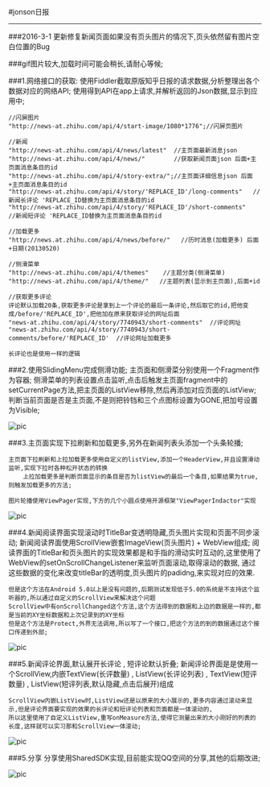 #jonson日报

---


###2016-3-1 更新修复新闻页面如果没有页头图片的情况下,页头依然留有图片空白位置的Bug

###gif图片较大,加载时间可能会稍长,请耐心等候;

###1.网络接口的获取:
	使用Fiddler截取原版知乎日报的请求数据,分析整理出各个数据对应的网络API;
  	使用得到API在app上请求,并解析返回的Json数据,显示到应用中;

	//闪屏图片
    "http://news-at.zhihu.com/api/4/start-image/1080*1776";//闪屏页图片

    //新闻
    "http://news-at.zhihu.com/api/4/news/latest"  //主页面最新消息json
    "http://news-at.zhihu.com/api/4/news/"        //获取新闻页面json 后面+主页面消息条目的id
    "http://news-at.zhihu.com/api/4/story-extra/";//主页面详细信息json 后面+主页面消息条目的id
    "http://news-at.zhihu.com/api/4/story/'REPLACE_ID'/long-comments"   //新闻长评论 'REPLACE_ID替换为主页面消息条目的id
    "http://news-at.zhihu.com/api/4/story/'REPLACE_ID'/short-comments"   //新闻短评论 'REPLACE_ID替换为主页面消息条目的id

    //加载更多
    "http://news.at.zhihu.com/api/4/news/before/"   //历时消息(加载更多) 后面+日期(20130520)

    //侧滑菜单
    "http://news-at.zhihu.com/api/4/themes"    //主题分类(侧滑菜单)
    "http://news-at.zhihu.com/api/4/theme/"   //主题列表(显示到主页面),后面+id

	//获取更多评论
	评论默认加载20条,获取更多评论是拿到上一个评论的最后一条评论,然后取它的id,把他变成/before/'REPLACE_ID',把他加在原来获取评论的网址后面
	"news-at.zhihu.com/api/4/story/7740943/short-comments"  //评论网址
	"news-at.zhihu.com/api/4/story/7740943/short-comments/before/'REPLACE_ID'  //评论网址加载更多

	长评论也是使用一样的逻辑

###2.使用SlidingMenu完成侧滑功能;
	主页面和侧滑菜分别使用一个Fragment作为容器;
	侧滑菜单的列表设置点击监听,点击后触发主页面fragment中的setCurrentPage方法,把主页面的ListView移除,然后再添加对应页面的ListView;
	判断当前页面是否是主页面,不是则把铃铛和三个点图标设置为GONE,把加号设置为Visible;
		
![pic](http://i11.tietuku.com/ec094cd0df882044.gif)

###3.主页面实现下拉刷新和加载更多,另外在新闻列表头添加一个头条轮播;

	主页面下拉刷新和上拉加载更多使用自定义的listView,添加一个HeaderView,并且设置滑动监听,实现下拉时各种松开状态的转换
		上拉加载更多是判断页面显示的条目是否为listView的最后一个条目,如果结果为true,则触发加载更多的方法;
	
	图片轮播使用ViewPager实现,下方的几个小圆点使用开源框架"ViewPagerIndactor"实现

![pic](http://i12.tietuku.com/9144a2b125c29d61.gif)

###4.新闻阅读界面实现滚动时TitleBar变透明隐藏,页头图片实现和页面不同步滚动;
	新闻阅读界面使用ScrollView嵌套ImageView(页头图片) + WebView组成;
	阅读界面的TitleBar和页头图片的实现效果都是和手指的滑动实时互动的,这里使用了WebView的setOnScrollChangeListener来监听页面滚动,取得滚动的数据,
	通过这些数据的变化来改变titleBar的透明度,页头图片的padidng,来实现对应的效果.

	但是这个方法在Android 5.0以上是没有问题的,后期测试发现低于5.0的系统是不支持这个监听器的,所以通过自定义的ScrollView来解决这个问题
	ScrollView中有onScrollChanged这个方法,这个方法得到的数据和上边的数据是一样的,都是当前的XY坐标数据和上次记录到的XY坐标
	但是这个方法是Protect,外界无法调用,所以写了一个接口,把这个方法的到的数据通过这个接口传递到外部;

![pic](http://i11.tietuku.com/60148ffafa2c0366.gif)

###5.新闻评论界面,默认展开长评论 , 短评论默认折叠;
	新闻评论界面是是使用一个ScrollView,内嵌TextView(长评数量) , ListView(长评论列表) , TextView(短评数量) , 
	ListView(短评列表,默认隐藏,点击后展开)组成
	
	ScrollView内嵌ListView时,ListView还是以原来的大小展示的,更多内容通过滚动来显示,但是评论界面要实现的效果的长评论和短评论列表和页面都是一体滚动的,
	所以这里使用了自定义ListView,重写onMeasure方法,使得它测量出来的大小刚好的列表的长度,这样就可以实习那和ScrollView一体滚动;

![pic](http://i13.tietuku.com/4e6f87b756e51447.gif)

###5.分享
	分享使用SharedSDK实现,目前能实现QQ空间的分享,其他的后期改进;
	
![pic](http://i13.tietuku.com/459542683351244d.gif)



	
	

